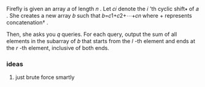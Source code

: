 Firefly is given an array 𝑎
 of length 𝑛
. Let 𝑐𝑖
 denote the 𝑖
'th cyclic shift∗
 of 𝑎
. She creates a new array 𝑏
 such that 𝑏=𝑐1+𝑐2+⋯+𝑐𝑛
 where +
 represents concatenation†
.

Then, she asks you 𝑞
 queries. For each query, output the sum of all elements in the subarray of 𝑏
 that starts from the 𝑙
-th element and ends at the 𝑟
-th element, inclusive of both ends.

### ideas
1. just brute force smartly